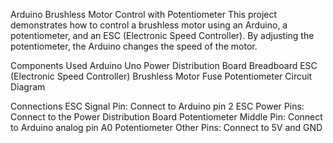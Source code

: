 Arduino Brushless Motor Control with Potentiometer
This project demonstrates how to control a brushless motor using an Arduino, a potentiometer, and an ESC (Electronic Speed Controller). By adjusting the potentiometer, the Arduino changes the speed of the motor.

Components Used
Arduino Uno
Power Distribution Board
Breadboard
ESC (Electronic Speed Controller)
Brushless Motor
Fuse
Potentiometer
Circuit Diagram

Connections
ESC Signal Pin: Connect to Arduino pin 2
ESC Power Pins: Connect to the Power Distribution Board
Potentiometer Middle Pin: Connect to Arduino analog pin A0
Potentiometer Other Pins: Connect to 5V and GND
